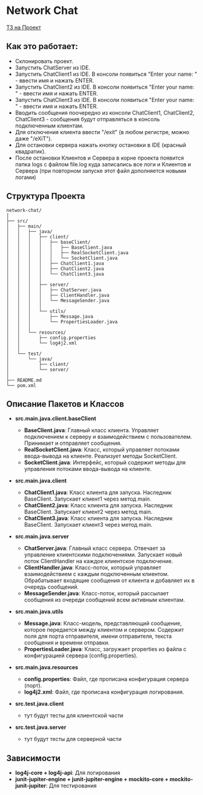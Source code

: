 # Network Chat

[ТЗ на Проект](https://github.com/netology-code/jd-homeworks/blob/master/diploma/networkchat.md)

## Как это работает:
- Склонировать проект.
- Запустить ChatServer из IDE.
- Запустить ChatClient1 из IDE. В консоли появиться "Enter your name: " - ввести имя и нажать ENTER.
- Запустить ChatClient2 из IDE. В консоли появиться "Enter your name: " - ввести имя и нажать ENTER.
- Запустить ChatClient3 из IDE. В консоли появиться "Enter your name: " - ввести имя и нажать ENTER.
- Вводить сообщения поочередно из консоли ChatClient1, ChatClient2, ChatClient3 - сообщения будут отправляться в консоль подключенным клиентам.
- Для отключения клиента ввести "/exit" (в любом регистре, можно даже "/eXiT").
- Для остановки сервера нажать кнопку остановки в IDE (красный квадратик).
- После остановки Клиентов и Сервера в корне проекта появится папка logs с файлом file.log куда записались все логи и Клиентов и Сервера (при повторном запуске этот файл дополняется новыми логами)

## Структура Проекта
```
network-chat/
│
├── src/
│   ├── main/
│   │   ├── java/
│   │   │   ├── client/
│   │   │   │   ├── baseClient/
│   │   │   │   │   ├── BaseClient.java
│   │   │   │   │   ├── RealSocketClient.java
│   │   │   │   │   └── SocketClient.java
│   │   │   │   ├── ChatClient1.java
│   │   │   │   ├── ChatClient2.java
│   │   │   │   └── ChatClient3.java
│   │   │   │ 
│   │   │   ├── server/
│   │   │   │   ├── ChatServer.java
│   │   │   │   ├── ClientHandler.java
│   │   │   │   └── MessageSender.java
│   │   │   │ 
│   │   │   └── utils/
│   │   │       ├── Message.java
│   │   │       └── PropertiesLoader.java
│   │   │ 
│   │   └── resources/
│   │       ├── config.properties
│   │       └── log4j2.xml
│   │ 
│   └── test/
│       └── java/
│           ├── client/
│           └── server/
│
├── README.md
└── pom.xml
```

## Описание Пакетов и Классов

- **src.main.java.client.baseClient**
  - **BaseClient.java**: Главный класс клиента. Управляет подключением к серверу и взаимодействием с пользователем. Принимает и отправляет сообщения.
  - **RealSocketClient.java**: Класс, который управляет потоками ввода-вывода на клиенте. Реализует методы SocketClient.
  - **SocketClient.java**: Интерфейс, который содержит методы для управления потоками ввода-вывода на клиенте.
 
- **src.main.java.client**
  - **ChatClient1.java**: Класс клиента для запуска. Наследник BaseClient. Запускает клиент1 через метод main.
  - **ChatClient2.java**: Класс клиента для запуска. Наследник BaseClient. Запускает клиент2 через метод main.
  - **ChatClient3.java**: Класс клиента для запуска. Наследник BaseClient. Запускает клиент3 через метод main.

- **src.main.java.server**
  - **ChatServer.java**: Главный класс сервера. Отвечает за управление клиентскими подключениями. Запускает новый поток ClientHandler на каждое клиентское подключение.
  - **ClientHandler.java**: Класс-поток, который управляет взаимодействием с каждым подключенным клиентом. Обрабатывает входящие сообщения от клиента и добавляет их в очередь сообщений.
  - **MessageSender.java**: Класс-поток, который рассылает сообщения из очереди сообщений всем активным клиентам.

- **src.main.java.utils**
  - **Message.java**: Класс-модель, представляющий сообщение, которое передается между клиентом и сервером. Содержит поля для порта отправителя, имени отправителя, текста сообщения и времени отправки.
  - **PropertiesLoader.java**: Класс, загружает properties из файла с конфигурацией сервера (config.properties).

- **src.main.java.resources**
  - **config.properties**: Файл, где прописана конфигурация сервера (порт).
  - **log4j2.xml**: Файл, где прописана конфигурация логирования.
 
- **src.test.java.client**
  - тут будут тесты для клиентской части

- **src.test.java.server**
  - тут будут тесты для серверной части

## Зависимости

- **log4j-core + log4j-api**: Для логирования
- **junit-jupiter-engine + junit-jupiter-engine + mockito-core + mockito-junit-jupiter**: Для тестирования
